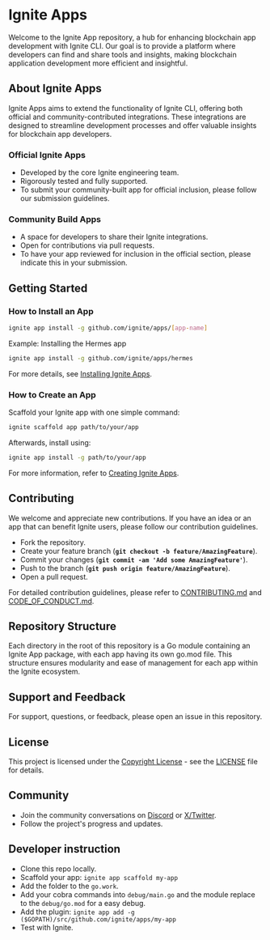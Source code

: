 # **Ignite Apps**

Welcome to the Ignite App repository, a hub for enhancing blockchain app development with Ignite CLI. Our goal is to provide a platform where developers can find and share tools and insights, making blockchain application development more efficient and insightful.

## **About Ignite Apps**

Ignite Apps aims to extend the functionality of Ignite CLI, offering both official and community-contributed integrations. These integrations are designed to streamline development processes and offer valuable insights for blockchain app developers.

### **Official Ignite Apps**

- Developed by the core Ignite engineering team.
- Rigorously tested and fully supported.
- To submit your community-built app for official inclusion, please follow our submission guidelines.

### **Community Build Apps**

- A space for developers to share their Ignite integrations.
- Open for contributions via pull requests.
- To have your app reviewed for inclusion in the official section, please indicate this in your submission.

## **Getting Started**

### **How to Install an App**

```bash
ignite app install -g github.com/ignite/apps/[app-name]
```

Example: Installing the Hermes app

```bash
ignite app install -g github.com/ignite/apps/hermes
```

For more details, see [Installing Ignite Apps](https://docs.ignite.com/apps/using-apps).

### **How to Create an App**

Scaffold your Ignite app with one simple command:

```bash
ignite scaffold app path/to/your/app
```

Afterwards, install using:

```bash
ignite app install -g path/to/your/app
```

For more information, refer to [Creating Ignite Apps](https://docs.ignite.com/apps/developing-apps).

## **Contributing**

We welcome and appreciate new contributions. If you have an idea or an app that can benefit Ignite users, please follow our contribution guidelines.

- Fork the repository.
- Create your feature branch (**`git checkout -b feature/AmazingFeature`**).
- Commit your changes (**`git commit -am 'Add some AmazingFeature'`**).
- Push to the branch (**`git push origin feature/AmazingFeature`**).
- Open a pull request.

For detailed contribution guidelines, please refer to [CONTRIBUTING.md](CONTRIBUTING.md) and [CODE_OF_CONDUCT.md](CODE_OF_CONDUCT.md).

## **Repository Structure**

Each directory in the root of this repository is a Go module containing an Ignite App package, with each app having its own go.mod file. This structure ensures modularity and ease of management for each app within the Ignite ecosystem.

## **Support and Feedback**

For support, questions, or feedback, please open an issue in this repository.

## **License**

This project is licensed under the [Copyright License](LICENSE) - see the [LICENSE](LICENSE) file for details.

## **Community**

- Join the community conversations on [Discord](https://discord.com/invite/ignite) or [X/Twitter](https://twitter.com/ignite).
- Follow the project's progress and updates.

## Developer instruction

- Clone this repo locally.
- Scaffold your app: `ignite app scaffold my-app`
- Add the folder to the `go.work`.
- Add your cobra commands into `debug/main.go` and the module replace to the `debug/go.mod` for a easy debug.
- Add the plugin: `ignite app add -g ($GOPATH)/src/github.com/ignite/apps/my-app`
- Test with Ignite.
